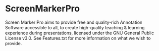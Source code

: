 # ScreenMarkerPro
Screen Marker Pro aims to provide free and quality-rich Annotation Software accessible to all, to create high-quality teaching &amp; learning experience during presentations, licensed under the GNU General Public License v3.0.
See Features.txt for more information on what we wish to provide.
